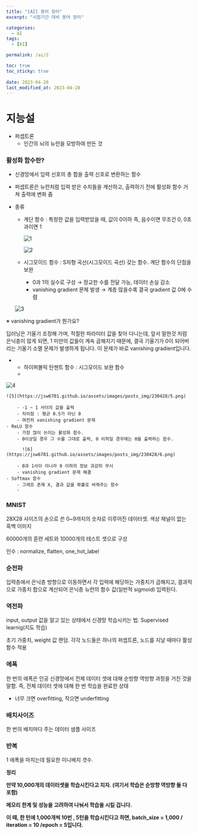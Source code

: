 ```yaml
---
title: "[AI] 용어 정리"
excerpt: "시험기간 대비 용어 정리"

categories:
  - AI
tags:
  - [AI]

permalink: /ai/2

toc: true
toc_sticky: true
 
date: 2023-04-28
last_modified_at: 2023-04-28
---
```

# 지능설

- 퍼셉트론
    - 인간의 뇌의 뉴런을 모방하여 만든 것

### 활성화 함수란?

- 신경망에서 입력 신호의 총 합을 출력 신호로 변환하는 함수
- 퍼셉트론은 뉴런처럼 입력 받은 수치들을 계산하고, 출력하기 전에 활성화 함수 거쳐 출력에 변화 줌
- 종류
    - 계단 함수 : 특정한 값을 입력받았을 때, 값이 0이하 즉, 음수이면 무조건 0, 0초과이면 1

      ![1](https://jsw6701.github.io/assets/images/posts_img/230428/1.png)

      ![2](https://jsw6701.github.io/assets/images/posts_img/230428/2.png)


    - 시그모이드 함수 : S자형 곡선(시그모이드 곡선) 갖는 함수. 계단 함수의 단점을 보완
        - 0과 1의 실수로 구성 → 정교한 수를 전달 가능, 데이터 손실 감소
        - vanishing gradient 문제 발생 → 계층 많을수록 결국 gradient 값 0에 수렴
    
    ![3](https://jsw6701.github.io/assets/images/posts_img/230428/3.png)


※ vanishing gradient가 뭔가요?

딥러닝은 기울기 조정해 가며, 적절한 파라미터 값을 찾아 다니는데, 앞서 말한것 처럼 은닉층이 많게 되면, 1 미만의 값들이 계속 곱해지기 때문에, 결국 기울기가 0이 되어버리는 기울기 소멸 문제가 발생하게 됩니다. 이 문제가 바로 vanishing gradient입니다.

-
    - 하이퍼볼릭 탄젠트 함수 : 시그모이드 보완 함수
    -

![4](https://jsw6701.github.io/assets/images/posts_img/230428/4.png)

    ![5](https://jsw6701.github.io/assets/images/posts_img/230428/5.png)

        - -1 ~ 1 사이의 값을 출력
        - 차이점 : 평균 0.5가 아닌 0
        - 여전히 vanishing gradient 문제
    - ReLU 함수
        - 가장 많이 쓰이는 활성화 함수.
        - 0이상일 경우 그 수를 그대로 출력, 0 이하일 경우에는 0을 출력하는 함수.

          ![6](https://jsw6701.github.io/assets/images/posts_img/230428/6.png)

        - 0과 1사이 아니라 0 이하의 정보 과감히 무시
        - vanishing gradient 문제 해결
    - Softmax 함수
        - 그래프 존재 X, 결과 값을 확률로 바꿔주는 함수
        -

### MNIST

28X28 사이즈의 손으로 쓴 0~9까지의 숫자로 이루어진 데이터셋. 색상 채널이 없는 흑백 이미지

60000개의 훈련 세트와 10000개의 테스트 셋으로 구성

인수 : normalize, flatten, one_hot_label

### 순전파

입력층에서 은닉층 방향으로 이동하면서 각 입력에 해당하는 가중치가 곱해지고, 결과적으로 가중치 합으로 계산되어 은닉층 뉴런의 함수 값(일반적 sigmoid) 입력된다.

### 역전파

input, output 값을 알고 있는 상태에서 신경망 학습시키는 법. Supervised learnig(지도 학습)

초기 가중치, weight 값 랜덤. 각각 노드들은 하나의 퍼셉트론, 노드를 지날 때마다 활성함수 적용

### 에폭

한 번의 에폭은 인공 신경망에서 전체 데이터 셋에 대해 순방향 역방향 과정을 거친 것을 말함. 즉, 전체 데이터 셋에 대해 한 번 학습을 완료한 상태

- 너무 크면 overfitting, 작으면 underfitting

### 배치사이즈

한 번의 배치마다 주는 데이터 샘플 사이즈

### 반복

1 에폭을 마치는데 필요한 미니배치 갯수.

**정리**

**만약 10,000개의 데이터셋을 학습시킨다고 치자. (여기서 학습은 순방향 역방향 둘 다 포함)**

**메모리 한계 및 성능을 고려하여 나눠서 학습을 시킬 겁니다.**

**이 때, 한 턴에 1,000개씩 10번 , 5턴을 학습시킨다고 하면, batch_size = 1,000 / iteration = 10 /epoch = 5입니다.**


